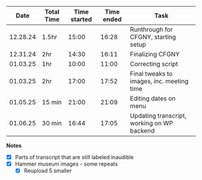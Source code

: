 
| Date     | Total Time | Time started | Time ended | Task                                       |
| -------- | ---------- | ------------ | ---------- | ------------------------------------------ |
| 12.28.24 | 1.5hr      | 15:00        | 16:28      | Runthrough for CFGNY, starting setup       |
| 12.31.24 | 2hr        | 14:30        | 16:11      | Finalizing CFGNY                           |
| 01.03.25 | 1hr        | 10:00        | 11:00      | Correcting script                          |
| 01.03.25 | 2hr        | 17:00        | 17:52      | Final tweaks to images, inc. meeting time  |
| 01.05.25 | 15 min     | 21:00        | 21:09      | Editing dates on menu                      |
| 01.06.25 | 30 min     | 16:44        | 17:05      | Updating transcript, working on WP backend |
**Notes**
- [x] Parts of transcript that are still labeled inaudible
- [x] Hammer museum images - some repeats
	- [x] Reupload 5 smaller
